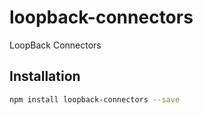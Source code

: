 # loopback-connectors

LoopBack Connectors

## Installation

```sh
npm install loopback-connectors --save
```
